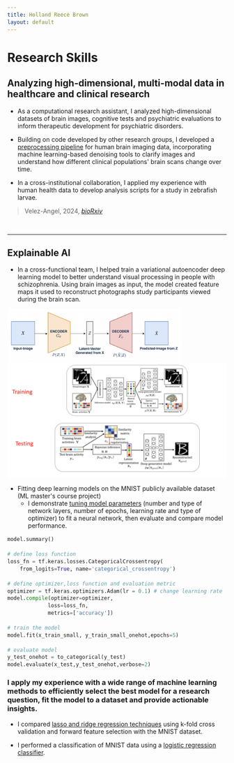 ```yaml
---
title: Holland Reece Brown
layout: default
---
```



# Research Skills
## Analyzing high-dimensional, multi-modal data in healthcare and clinical research
- As a computational research assistant, I analyzed high-dimensional datasets of brain images, cognitive tests and psychiatric evaluations to inform therapeutic development for psychiatric disorders.

- Building on code developed by other research groups, I developed a [preprocessing pipeline](https://github.com/holland-reece/SE-fMRI-Pipeline-magnitude-fieldmaps) for human brain imaging data, incorporating machine learning-based denoising tools to clarify images and understand how different clinical populations' brain scans change over time.

- In a cross-institutional collaboration, I applied my experience with human health data to develop analysis scripts for a study in zebrafish larvae.
> Velez-Angel, 2024, [*bioRxiv*](https://doi.org/10.1101/2025.02.07.637118)
<br>

---

## Explainable AI
- In a cross-functional team, I helped train a variational autoencoder deep learning model to better understand visual processing in people with schizophrenia. Using brain images as input, the model created feature maps it used to reconstruct photographs study participants viewed during the brain scan.

<img src="images/vae.png" alt="VAE" width="400">

<img src="images/vae_results.png" alt="VAE" width="600">

- Fitting deep learning models on the MNIST publicly available dataset (ML master's course project)
    - I demonstrate [tuning model parameters](https://github.com/holland-reece/neural-network-fitting-demo) (number and type of network layers, number of epochs, learning rate and type of optimizer) to fit a neural network, then evaluate and compare model performance.

```python
model.summary()

# define loss function
loss_fn = tf.keras.losses.CategoricalCrossentropy(
    from_logits=True, name='categorical_crossentropy')

# define optimizer,loss function and evaluation metric
optimizer = tf.keras.optimizers.Adam(lr = 0.1) # change learning rate
model.compile(optimizer=optimizer,
             loss=loss_fn,
             metrics=['accuracy'])

# train the model
model.fit(x_train_small, y_train_small_onehot,epochs=5)

# evaluate model
y_test_onehot = to_categorical(y_test)
model.evaluate(x_test,y_test_onehot,verbose=2)
```

### I apply my experience with a wide range of machine learning methods to efficiently select the best model for a research question, fit the model to a dataset and provide actionable insights.

- I compared [lasso and ridge regression techniques](https://github.com/holland-reece/ridge-vs-lasso-reg) using k-fold cross validation and forward feature selection with the MNIST dataset.

- I performed a classification of MNIST data using a [logistic regression classifier](https://github.com/holland-reece/logreg-classifier-MNIST-demo).
